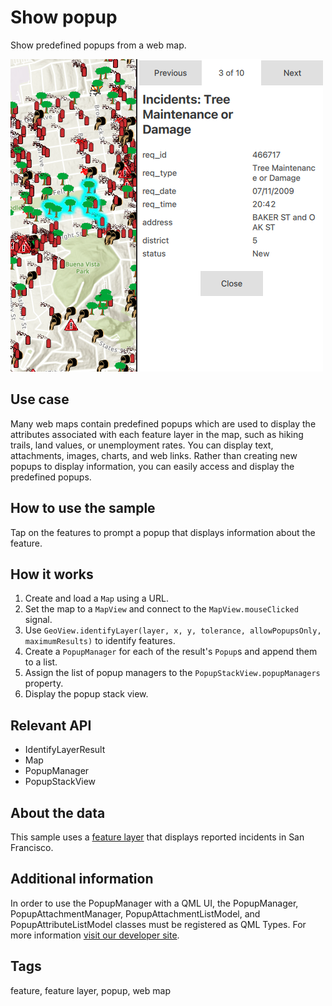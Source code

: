 # Show popup

Show predefined popups from a web map.

![](screenshot.png)

## Use case

Many web maps contain predefined popups which are used to display the attributes associated with each feature layer in the map, such as hiking trails, land values, or unemployment rates. You can display text, attachments, images, charts, and web links. Rather than creating new popups to display information, you can easily access and display the predefined popups.

## How to use the sample

Tap on the features to prompt a popup that displays information about the feature.

## How it works

1. Create and load a `Map` using a URL.
2. Set the map to a `MapView` and connect to the `MapView.mouseClicked` signal.
3. Use `GeoView.identifyLayer(layer, x, y, tolerance, allowPopupsOnly, maximumResults)` to identify features.
4. Create a `PopupManager` for each of the result's `Popup`s and append them to a list.
5. Assign the list of popup managers to the `PopupStackView.popupManagers` property.
6. Display the popup stack view.

## Relevant API

* IdentifyLayerResult
* Map
* PopupManager
* PopupStackView

## About the data

This sample uses a [feature layer](https://sampleserver6.arcgisonline.com/arcgis/rest/services/SF311/FeatureServer/0) that displays reported incidents in San Francisco.

## Additional information

In order to use the PopupManager with a QML UI, the PopupManager, PopupAttachmentManager, PopupAttachmentListModel, and PopupAttributeListModel classes must be registered as QML Types. For more information [visit our developer site](https://developers.arcgis.com/qt/qml/api-reference/qml-esri-arcgisruntime-popupmanager.html#details).

## Tags

feature, feature layer, popup, web map
